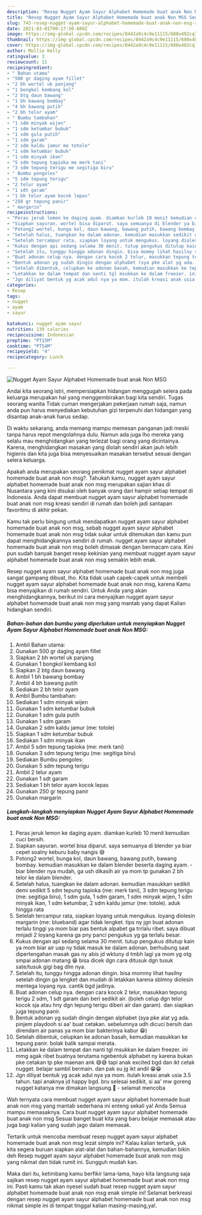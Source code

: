 ```yaml
---
description: "Resep Nugget Ayam Sayur Alphabet Homemade buat anak Non MSG Sederhana dan Mudah Dibuat"
title: "Resep Nugget Ayam Sayur Alphabet Homemade buat anak Non MSG Sederhana dan Mudah Dibuat"
slug: 743-resep-nugget-ayam-sayur-alphabet-homemade-buat-anak-non-msg-sederhana-dan-mudah-dibuat
date: 2021-03-01T00:17:50.600Z
image: https://img-global.cpcdn.com/recipes/8442a9c4c9e11115/680x482cq70/nugget-ayam-sayur-alphabet-homemade-buat-anak-non-msg-foto-resep-utama.jpg
thumbnail: https://img-global.cpcdn.com/recipes/8442a9c4c9e11115/680x482cq70/nugget-ayam-sayur-alphabet-homemade-buat-anak-non-msg-foto-resep-utama.jpg
cover: https://img-global.cpcdn.com/recipes/8442a9c4c9e11115/680x482cq70/nugget-ayam-sayur-alphabet-homemade-buat-anak-non-msg-foto-resep-utama.jpg
author: Mollie Kelly
ratingvalue: 3
reviewcount: 11
recipeingredient:
- " Bahan utama"
- "500 gr daging ayam fillet"
- "2 bh wortel uk panjang"
- "1 bongkol kembang kol"
- "2 btg daun bawang"
- "1 bh bawang bombay"
- "4 bh bawang putih"
- "2 bh telor ayam"
- " Bumbu tambahan"
- "1 sdm minyak wijen"
- "1 sdm ketumbar bubuk"
- "1 sdm gula putih"
- "1 sdm garam"
- "2 sdm kaldu jamur me totole"
- "1 sdm ketumbar bubuk"
- "1 sdm minyak ikan"
- "5 sdm tepung tapioka me merk tani"
- "3 sdm tepung terigu me segitiga biru"
- " Bumbu pengoles"
- "5 sdm tepung terigu"
- "2 telur ayam"
- "1 sdt garam"
- "1 bh telor ayam kocok lepas"
- "250 gr tepung panir"
- " margarin"
recipeinstructions:
- "Peras jeruk lemon ke daging ayam. diamkan kurleb 10 menit kemudian cuci bersih."
- "Siapkan sayuran. wortel bisa diparut. saya semuanya di blender ya biar cepet soalny keburu baby nangis 😅"
- "Potong2 wortel, bunga kol, daun bawang, bawang putih, bawang bombay. kemudian masukkan ke dalam blender beserta daging ayam. biar blender nya mudah, ga ush dikasih air ya mom tp gunakan 2 bh telor ke dalam blender."
- "Setelah halus, tuangkan ke dalam adonan. kemudian masukkan sedikit demi sedikit 5 sdm tepung tapioka (me: merk tani), 3 sdm tepung terigu (me: segitiga biru), 1 sdm gula, 1 sdm garam, 1 sdm minyak wijen, 1 sdm minyak ikan, 1 sdm ketumbar, 2 sdm kaldu jamur (me: totole). aduk hingga rata"
- "Setelah tercampur rata, siapkan loyang untuk mengukus. loyang diolesin margarin (me: blueband) agar tidak lengket. tips ny jgn buat adonan terlalu tinggi ya mom biar pas bentuk alpabet ga trrlalu ribet. saya dibuat mnjadi 2 loyang karena ga pny panci pengukus yg ga terlalu besar."
- "Kukus dengan api sedang selama 30 menit. tutup pengukus ditutup kain ya mom biar air uap ny tidak masuk ke dalam adonan. berhubung saat dipertengahan masak gas ny abis jd wktuny d tmbh lagi ya mom yg otg smpai adonan matang 😁 bisa dicek dgn cara ditusuk dgn tusuk sate/tusuk gigi bag dlm nya."
- "Setelah itu, tunggu hingga adonan dingin. bisa mommy lihat hasilny setelah dingin ga lengket dan mudah di letakkan karena sblmny diolesin mentega loyang nya. cantik bgd jadinya."
- "Buat adonan celup nya. dengan cara kocok 2 telur, masukkan tepung terigu 2 sdm, 1 sdt garam dan beri sedikit air. (boleh celup dgn telor kocok sja atau hny dgn tepung terigu diberi air dan garam). dan siapkan juga tepung panir."
- "Bentuk adonan yg sudah dingin dengan alphabet (sya pke alat yg ada. pinjem playdooh si aa&#39; buat cetakan. sebelumnya udh dicuci bersih dan direndam air panas ya mom biar bakterinya kabur 😁)"
- "Setelah dibentuk, celupkan ke adonan basah, kemudian masukkan ke tepung panir. bolak balik sampai merata."
- "Letakkan ke dalam tempat dan nanti tgl msukkan ke dalam freezer. ini mmg agak ribet buatnya terutama ngebentuk alphabet ny karena bukan pke cetakan tp pke maenan ank 😅😅 tapi anak excited bgd dan ikt cetak nugget. belajar sambil bermain. dan pak su jg ikt andil 😁😁"
- "Jgn diliyat bentuk yg acak adul nya ya mom. itulah kreasi anak usia 3.5 tahun. tapi anaknya jd happy bgd. bru selesai sedikit, si aa&#39; mw goreng nugget katanya mw dimakan langsung.🤗 selamat mencoba"
categories:
- Resep
tags:
- nugget
- ayam
- sayur

katakunci: nugget ayam sayur 
nutrition: 139 calories
recipecuisine: Indonesian
preptime: "PT15M"
cooktime: "PT54M"
recipeyield: "4"
recipecategory: Lunch

---
```



![Nugget Ayam Sayur Alphabet Homemade buat anak Non MSG](https://img-global.cpcdn.com/recipes/8442a9c4c9e11115/680x482cq70/nugget-ayam-sayur-alphabet-homemade-buat-anak-non-msg-foto-resep-utama.jpg)

Andai kita seorang istri, mempersiapkan hidangan menggugah selera pada keluarga merupakan hal yang menggembirakan bagi kita sendiri. Tugas seorang  wanita Tidak cuman mengerjakan pekerjaan rumah saja, namun anda pun harus menyediakan kebutuhan gizi terpenuhi dan hidangan yang disantap anak-anak harus sedap.

Di waktu  sekarang, anda memang mampu memesan panganan jadi meski tanpa harus repot mengolahnya dulu. Namun ada juga lho mereka yang selalu mau menghidangkan yang terlezat bagi orang yang dicintainya. Karena, menghidangkan masakan yang diolah sendiri akan jauh lebih higienis dan kita juga bisa menyesuaikan masakan tersebut sesuai dengan selera keluarga. 



Apakah anda merupakan seorang penikmat nugget ayam sayur alphabet homemade buat anak non msg?. Tahukah kamu, nugget ayam sayur alphabet homemade buat anak non msg merupakan sajian khas di Nusantara yang kini disukai oleh banyak orang dari hampir setiap tempat di Indonesia. Anda dapat membuat nugget ayam sayur alphabet homemade buat anak non msg kreasi sendiri di rumah dan boleh jadi santapan favoritmu di akhir pekan.

Kamu tak perlu bingung untuk mendapatkan nugget ayam sayur alphabet homemade buat anak non msg, sebab nugget ayam sayur alphabet homemade buat anak non msg tidak sukar untuk ditemukan dan kamu pun dapat menghidangkannya sendiri di rumah. nugget ayam sayur alphabet homemade buat anak non msg boleh dimasak dengan bermacam cara. Kini pun sudah banyak banget resep kekinian yang membuat nugget ayam sayur alphabet homemade buat anak non msg semakin lebih enak.

Resep nugget ayam sayur alphabet homemade buat anak non msg juga sangat gampang dibuat, lho. Kita tidak usah capek-capek untuk membeli nugget ayam sayur alphabet homemade buat anak non msg, karena Kamu bisa menyajikan di rumah sendiri. Untuk Anda yang akan menghidangkannya, berikut ini cara menyajikan nugget ayam sayur alphabet homemade buat anak non msg yang mantab yang dapat Kalian hidangkan sendiri.

<!--inarticleads1-->

##### Bahan-bahan dan bumbu yang diperlukan untuk menyiapkan Nugget Ayam Sayur Alphabet Homemade buat anak Non MSG:

1. Ambil  Bahan utama:
1. Gunakan 500 gr daging ayam fillet
1. Siapkan 2 bh wortel uk panjang
1. Gunakan 1 bongkol kembang kol
1. Siapkan 2 btg daun bawang
1. Ambil 1 bh bawang bombay
1. Ambil 4 bh bawang putih
1. Sediakan 2 bh telor ayam
1. Ambil  Bumbu tambahan:
1. Sediakan 1 sdm minyak wijen
1. Gunakan 1 sdm ketumbar bubuk
1. Gunakan 1 sdm gula putih
1. Gunakan 1 sdm garam
1. Gunakan 2 sdm kaldu jamur (me: totole)
1. Siapkan 1 sdm ketumbar bubuk
1. Sediakan 1 sdm minyak ikan
1. Ambil 5 sdm tepung tapioka (me: merk tani)
1. Gunakan 3 sdm tepung terigu (me: segitiga biru)
1. Sediakan  Bumbu pengoles:
1. Gunakan 5 sdm tepung terigu
1. Ambil 2 telur ayam
1. Gunakan 1 sdt garam
1. Sediakan 1 bh telor ayam kocok lepas
1. Gunakan 250 gr tepung panir
1. Gunakan  margarin




<!--inarticleads2-->

##### Langkah-langkah menyiapkan Nugget Ayam Sayur Alphabet Homemade buat anak Non MSG:

1. Peras jeruk lemon ke daging ayam. diamkan kurleb 10 menit kemudian cuci bersih.
1. Siapkan sayuran. wortel bisa diparut. saya semuanya di blender ya biar cepet soalny keburu baby nangis 😅
1. Potong2 wortel, bunga kol, daun bawang, bawang putih, bawang bombay. kemudian masukkan ke dalam blender beserta daging ayam. - biar blender nya mudah, ga ush dikasih air ya mom tp gunakan 2 bh telor ke dalam blender.
1. Setelah halus, tuangkan ke dalam adonan. kemudian masukkan sedikit demi sedikit 5 sdm tepung tapioka (me: merk tani), 3 sdm tepung terigu (me: segitiga biru), 1 sdm gula, 1 sdm garam, 1 sdm minyak wijen, 1 sdm minyak ikan, 1 sdm ketumbar, 2 sdm kaldu jamur (me: totole). aduk hingga rata
1. Setelah tercampur rata, siapkan loyang untuk mengukus. loyang diolesin margarin (me: blueband) agar tidak lengket. tips ny jgn buat adonan terlalu tinggi ya mom biar pas bentuk alpabet ga trrlalu ribet. saya dibuat mnjadi 2 loyang karena ga pny panci pengukus yg ga terlalu besar.
1. Kukus dengan api sedang selama 30 menit. tutup pengukus ditutup kain ya mom biar air uap ny tidak masuk ke dalam adonan. berhubung saat dipertengahan masak gas ny abis jd wktuny d tmbh lagi ya mom yg otg smpai adonan matang 😁 bisa dicek dgn cara ditusuk dgn tusuk sate/tusuk gigi bag dlm nya.
1. Setelah itu, tunggu hingga adonan dingin. bisa mommy lihat hasilny setelah dingin ga lengket dan mudah di letakkan karena sblmny diolesin mentega loyang nya. cantik bgd jadinya.
1. Buat adonan celup nya. dengan cara kocok 2 telur, masukkan tepung terigu 2 sdm, 1 sdt garam dan beri sedikit air. (boleh celup dgn telor kocok sja atau hny dgn tepung terigu diberi air dan garam). dan siapkan juga tepung panir.
1. Bentuk adonan yg sudah dingin dengan alphabet (sya pke alat yg ada. pinjem playdooh si aa&#39; buat cetakan. sebelumnya udh dicuci bersih dan direndam air panas ya mom biar bakterinya kabur 😁)
1. Setelah dibentuk, celupkan ke adonan basah, kemudian masukkan ke tepung panir. bolak balik sampai merata.
1. Letakkan ke dalam tempat dan nanti tgl msukkan ke dalam freezer. ini mmg agak ribet buatnya terutama ngebentuk alphabet ny karena bukan pke cetakan tp pke maenan ank 😅😅 tapi anak excited bgd dan ikt cetak nugget. belajar sambil bermain. dan pak su jg ikt andil 😁😁
1. Jgn diliyat bentuk yg acak adul nya ya mom. itulah kreasi anak usia 3.5 tahun. tapi anaknya jd happy bgd. bru selesai sedikit, si aa&#39; mw goreng nugget katanya mw dimakan langsung.🤗 - selamat mencoba




Wah ternyata cara membuat nugget ayam sayur alphabet homemade buat anak non msg yang mantab sederhana ini enteng sekali ya! Anda Semua mampu memasaknya. Cara buat nugget ayam sayur alphabet homemade buat anak non msg Sesuai banget buat kita yang baru belajar memasak atau juga bagi kalian yang sudah jago dalam memasak.

Tertarik untuk mencoba membuat resep nugget ayam sayur alphabet homemade buat anak non msg lezat simple ini? Kalau kalian tertarik, yuk kita segera buruan siapkan alat-alat dan bahan-bahannya, kemudian bikin deh Resep nugget ayam sayur alphabet homemade buat anak non msg yang nikmat dan tidak rumit ini. Sungguh mudah kan. 

Maka dari itu, ketimbang kamu berfikir lama-lama, hayo kita langsung saja sajikan resep nugget ayam sayur alphabet homemade buat anak non msg ini. Pasti kamu tak akan nyesel sudah buat resep nugget ayam sayur alphabet homemade buat anak non msg enak simple ini! Selamat berkreasi dengan resep nugget ayam sayur alphabet homemade buat anak non msg nikmat simple ini di tempat tinggal kalian masing-masing,ya!.


